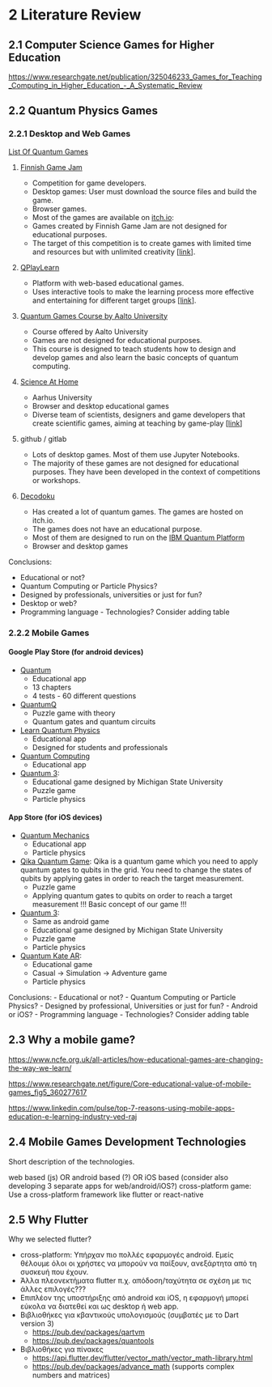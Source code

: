 

# 2 Literature Review

## 2.1 Computer Science Games for Higher Education
https://www.researchgate.net/publication/325046233_Games_for_Teaching_Computing_in_Higher_Education_-_A_Systematic_Review

## 2.2 Quantum Physics Games

### 2.2.1 Desktop and Web Games
[List Of Quantum Games](https://kiedos.art/quantum-games-list/)

1) [Finnish Game Jam](https://www.finnishgamejam.com/)
    - Competition for game developers.
    - Desktop games: User must download the source files and build the game.
    - Browser games.
    - Most of the games are available on [itch.io](https://itch.io/):
    - Games created by Finnish Game Jam are not designed for educational purposes.
    - The target of this competition is to create games with limited time and resources but with unlimited creativity [[link](https://www.finnishgamejam.com/about/)].

2) [QPlayLearn](https://qplaylearn.com/)
    - Platform with web-based educational games.
    - Uses interactive tools to make the learning process more effective and entertaining for different target groups [[link](https://qplaylearn.com/about)].

3) [Quantum Games Course by Aalto University](https://quantumgames.aalto.fi/)
    - Course offered by Aalto University
    - Games are not designed for educational purposes.
    - This course is designed to teach students how to design and develop games and also learn the basic concepts of quantum computing.

4) [Science At Home](https://www.scienceathome.org/)
    - Aarhus University
    - Browser and desktop educational games
    - Diverse team of scientists, designers and game developers that create scientific games, aiming at teaching by game-play [[link](https://www.scienceathome.org/about-us/)]

5) github / gitlab
    - Lots of desktop games. Most of them use Jupyter Notebooks.
    - The majority of these games are not designed for educational purposes. They have been developed in the context of competitions or workshops.

6) [Decodoku](https://itch.io/profile/decodoku)
    - Has created a lot of quantum games. The games are hosted on itch.io.
    - The games does not have an educational purpose.
    - Most of them are designed to run on the [IBM Quantum Platform](https://quantum.ibm.com/)
    - Browser and desktop games

Conclusions:
  - Educational or not?
  - Quantum Computing or Particle Physics?
  - Designed by professionals, universities or just for fun?
  - Desktop or web?
  - Programming language - Technologies?
Consider adding table

### 2.2.2 Mobile Games
#### Google Play Store (for android devices)
  - [Quantum](https://play.google.com/store/apps/details?id=brychta.stepan.quantum_en)
    * Educational app
    * 13 chapters
    * 4 tests - 60 different questions
  - [QuantumQ](https://play.google.com/store/apps/details?id=com.ph.quantumq)
    * Puzzle game with theory
    * Quantum gates and quantum circuits
  - [Learn Quantum Physics](https://play.google.com/store/apps/details?id=com.codeworld.learnquantumphysics)
    * Educational app
    * Designed for students and professionals
  - [Quantum Computing](https://play.google.com/store/apps/details?id=hu.hexadecimal.quantum)
    * Educational app
  - [Quantum 3](https://play.google.com/store/apps/details?id=com.gellab.quantum3):
    * Educational game designed by Michigan State University
    * Puzzle game
    * Particle physics

#### App Store (for iOS devices)
  - [Quantum Mechanics](https://apps.apple.com/tr/app/quantum-mechanics-theories/id1159692911?l=tr)
    * Educational app
    * Particle physics
  - [Qika Quantum Game](https://apps.apple.com/tr/app/qika-quantum-game/id1546543567): Qika is a quantum game which you need to apply quantum gates to qubits in the grid. You need to change the states of qubits by applying gates in order to reach the target measurement.
    * Puzzle game
    * Applying quantum gates to qubits on order to reach a target measurement !!! Basic concept of our game !!!
  - [Quantum 3](https://play.google.com/store/apps/details?id=com.gellab.quantum3):
    * Same as android game
    * Educational game designed by Michigan State University
    * Puzzle game
    * Particle physics
  - [Quantum Kate AR](https://apps.apple.com/ae/app/quantum-kate-ar/id1471200027):
    * Educational game
    * Casual -> Simulation -> Adventure game
    * Particle physics

  Conclusions:
    - Educational or not?
    - Quantum Computing or Particle Physics?
    - Designed by professional, Universities or just for fun?
    - Android or iOS?
    - Programming language - Technologies?
Consider adding table

## 2.3 Why a mobile game?

https://www.ncfe.org.uk/all-articles/how-educational-games-are-changing-the-way-we-learn/

https://www.researchgate.net/figure/Core-educational-value-of-mobile-games_fig5_360277617

https://www.linkedin.com/pulse/top-7-reasons-using-mobile-apps-education-e-learning-industry-ved-raj

<!-- - Επιθυμούμε να φτιάξουμε ένα παιχνίδι το οποίο μπορεί να παίζεται εύκολα, χωρίς να
χρειάζεται να είναι ο χρήστης μπροστά στον υπολογιστή του, ακόμα και κατά τη διάρκεια μία διάλεξης.
- Ένα mobile game μπορεί να παιχθεί από περισσότερα άτομα. -->


## 2.4 Mobile Games Development Technologies
Short description of the technologies.

web based (js) OR android based (?) OR iOS based (consider also developing 3 separate apps for web/android/iOS?)
cross-platform game: Use a cross-platform framework like flutter or react-native



## 2.5 Why Flutter
Why we selected flutter?
- cross-platform: Υπήρχαν πιο πολλές εφαρμογές android. Εμείς θέλουμε όλοι οι χρήστες να μπορούν να παίξουν, ανεξάρτητα από τη συσκευή που έχουν.
- Άλλα πλεονεκτήματα flutter π.χ. απόδοση/ταχύτητα σε σχέση με τις άλλες επιλογές???
- Επιπλέον της υποστήριξης από android και iOS, η εφαρμογή μπορεί εύκολα να διατεθεί και ως desktop ή web app.
- Βιβλιοθήκες για κβαντικούς υπολογισμούς (συμβατές με το Dart version 3)
    * https://pub.dev/packages/qartvm
    * https://pub.dev/packages/quantools
- Βιβλιοθήκες για πίνακες
    * https://api.flutter.dev/flutter/vector_math/vector_math-library.html
    * https://pub.dev/packages/advance_math (supports complex numbers and matrices)
